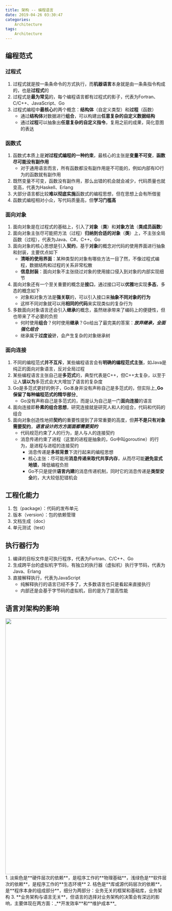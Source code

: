 ```yaml
---
title: 架构 -- 编程语言
date: 2019-04-26 03:30:47
categories:
    Architecture
tags:
    Architecture
---
```


## 编程范式

### 过程式
1. 过程式就是按一条条命令的方式执行，而**机器语言**本身就是由一条条指令构成的，也是**过程式**的
2. 过程式是**最为常见**的，每个编程语言都有过程式的影子，代表为Fortran、C/C++、JavaScript、Go
3. 过程式编程中**最核心**的两个概念：**结构体**（自定义类型）和**过程**（函数）
    - 通过**结构体**对数据进行**组合**，可以构建出**任意复杂的自定义数据结构**
    - 通过**过程**可以抽象出**任意复杂的自定义指令**，复用之前的成果，简化意图的表达

<!-- more -->

### 函数式
1. 函数式本质上是**对过程式编程的一种约束**，最核心的主张是**变量不可变**，**函数尽可能没有副作用**
    - 对于通用语言而言，所有函数都没有副作用是不可能的，例如内部有IO行为的函数就有副作用
2. 既然变量不可变，函数没有副作用，那么出错的机会就会减少，代码质量也就变高，代表为Haskell、Erlang
3. 大部分语言都比较**难以彻底实施**函数式的编程思想，但在思想上会有所借鉴
4. 函数式编程相对小众，写代码质量高，但**学习门槛高**

### 面向对象
1. 面向对象是在过程式的基础上，引入了**对象**（**类**）和**对象方法**（**类成员函数**）
2. 面向对象主张尽可能把方法（过程）**归纳到合适的对象**（**类**）上，不主张全局函数（过程），代表为Java、C#、C++、Go
3. 面向对象的核心思想是引入**契约**，基于**对象**的概念对代码的使用界面进行抽象和封装，主要优点如下
    - **清晰的使用界面**：某种类型的对象有哪些方法一目了然，不像过程式编程，数据结构和过程的关系非常松散
    - **信息封装**：面向对象不主张绕过对象的使用接口侵入到对象的内部实现细节
4. 面向对象还有一个至关重要的概念是**接口**，通过接口可以**优雅**地实现**多态**，多态的概念如下
    - 对象和对象方法是**强关联**的，可以引入接口来**抽象不同对象的行为**
    - 这样不同对象就可以用**相同的代码**来实现类似的复杂行为
5. 多数面向对象语言还会引入**继承**的概念，虽然继承带来了编码上的便捷性，但也带来了不必要的负担
    - 何时使用**组合**？何时使用**继承**？Go给出了最完美的答案：_**放弃继承，全面强化组合**_
    - 继承属于**过度设计**，会产生复杂的对象继承树

### 面向连接
1. 不同的编程范式**并不互斥**，某些编程语言会有**明确的编程范式主张**，如Java是纯正的面向对象语言，反对全局过程
2. 某些编程语言主张自己是**多范式**的，典型代表是C++，但C++太复杂，以至于让人**误以为**多范式会大大增加了语言的复杂度
3. Go是多范式更好的例子，Go本身并没有声称自己是多范式的，但实际上_**Go保留了每种编程范式的精华部分**_
    - Go没有声称自己是多范式的，而是认为自己是一门**面向连接**的语言
4. 面向连接即**朴素的组合思想**，研究连接就是研究人和人的组合，代码和代码的组合
5. 面向对象创造性地把**契约**的重要性提到了非常重要的高度，但**并不是只有对象需要契约**，_**语言设计的方方面面都需要契约**_
    - 代码规范约束了人的行为，是人与人的连接契约
    - 消息传递约束了进程（这里的进程是抽象的，Go中叫goroutine）的行为，是进程与进程的连接契约
        - 消息传递是**多核背景**下流行起来的编程思想
        - 核心主张：尽可能用**消息传递来取代共享内存**，从而尽可能**避免显式地锁**，降低编程负担
        - Go不只是提供**语言内建**的消息传递机制，同时它的消息传递是**类型安全**的，大大较低犯错机会

## 工程化能力
1. 包（package）：代码的发布单元
2. 版本（version）：包的依赖管理
3. 文档生成（doc）
4. 单元测试（test）

## 执行器行为
1. 编译的目标文件是可执行程序，代表为Fortran、C/C++、Go
2. 生成跨平台的虚拟机字节码，有独立的执行器（虚拟机）执行字节码，代表为Java、Erlang
3. 直接解释执行，代表为JavaScript
    - 纯解释执行的语言已经不多了，大多数语言也只是看起来直接执行
    - 内部还是会基于字节码的虚拟机，目的是为了提高性能

## 语言对架构的影响
<img src="https://architecture-1253868755.cos.ap-guangzhou.myqcloud.com/architecture-programming-language.png" width=800/>
1. 淡紫色是**硬件层次的依赖**，是程序工作的**物理基础**，浅绿色是**软件层次的依赖**，是程序工作的**生态环境**
2. 桔色是**库或源代码层次的依赖**，是**程序本身的组成部分**，细分为两部分：业务无关的框架和基础库，业务架构
3. **业务架构与语言无关**，但语言的选择对业务架构的决策会有深远的影响，主要体现在两方面：_**开发效率**和**维护成本**_

<!-- indicate-the-source -->
